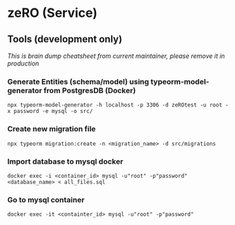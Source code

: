 # zeRO (Service)

## Tools (development only)
<em>This is brain dump cheatsheet from current maintainer, please remove it in production</em>
### Generate Entities (schema/model) using typeorm-model-generator from PostgresDB (Docker)
```
npx typeorm-model-generator -h localhost -p 3306 -d zeROtest -u root -x password -e mysql -o src/
```
### Create new migration file
```
npx typeorm migration:create -n <migration_name> -d src/migrations
```
### Import database to mysql docker
```
docker exec -i <container_id> mysql -u"root" -p"password" <database_name> < all_files.sql
```
### Go to mysql container
```
docker exec -it <containter_id> mysql -u"root" -p"password"
```